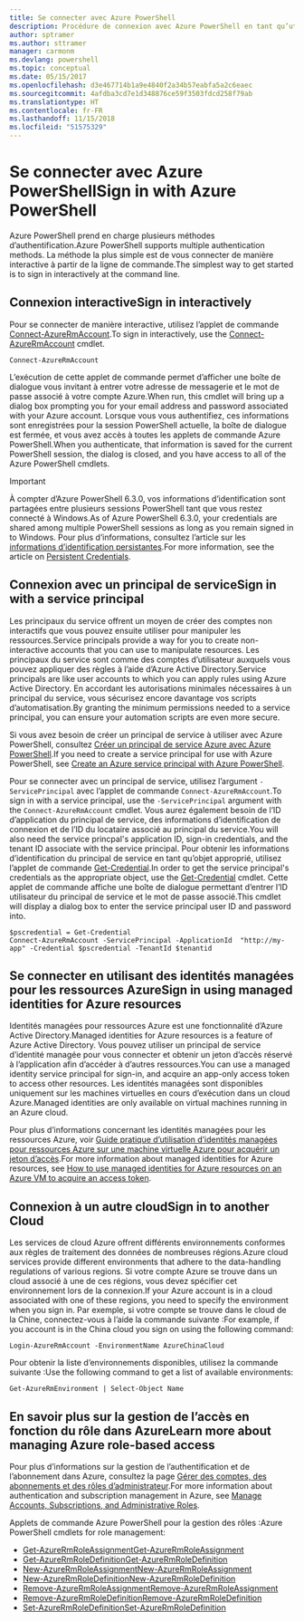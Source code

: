 ```yaml
---
title: Se connecter avec Azure PowerShell
description: Procédure de connexion avec Azure PowerShell en tant qu’utilisateur, en tant que principal de service, ou avec des identités managées pour les ressources Azure.
author: sptramer
ms.author: sttramer
manager: carmonm
ms.devlang: powershell
ms.topic: conceptual
ms.date: 05/15/2017
ms.openlocfilehash: d3e467714b1a9e4840f2a34b57eabfa5a2c6eaec
ms.sourcegitcommit: 4afdba3cd7e1d348876ce59f3503fdcd258f79ab
ms.translationtype: HT
ms.contentlocale: fr-FR
ms.lasthandoff: 11/15/2018
ms.locfileid: "51575329"
---
```

# <a name="sign-in-with-azure-powershell"></a><span data-ttu-id="bcba6-103">Se connecter avec Azure PowerShell</span><span class="sxs-lookup"><span data-stu-id="bcba6-103">Sign in with Azure PowerShell</span></span>

<span data-ttu-id="bcba6-104">Azure PowerShell prend en charge plusieurs méthodes d’authentification.</span><span class="sxs-lookup"><span data-stu-id="bcba6-104">Azure PowerShell supports multiple authentication methods.</span></span> <span data-ttu-id="bcba6-105">La méthode la plus simple est de vous connecter de manière interactive à partir de la ligne de commande.</span><span class="sxs-lookup"><span data-stu-id="bcba6-105">The simplest way to get started is to sign in interactively at the command line.</span></span>

## <a name="sign-in-interactively"></a><span data-ttu-id="bcba6-106">Connexion interactive</span><span class="sxs-lookup"><span data-stu-id="bcba6-106">Sign in interactively</span></span>

<span data-ttu-id="bcba6-107">Pour se connecter de manière interactive, utilisez l’applet de commande [Connect-AzureRmAccount](/powershell/module/azurerm.profile/connect-azurermaccount).</span><span class="sxs-lookup"><span data-stu-id="bcba6-107">To sign in interactively, use the [Connect-AzureRmAccount](/powershell/module/azurerm.profile/connect-azurermaccount) cmdlet.</span></span>

```azurepowershell-interactive
Connect-AzureRmAccount
```

<span data-ttu-id="bcba6-108">L’exécution de cette applet de commande permet d’afficher une boîte de dialogue vous invitant à entrer votre adresse de messagerie et le mot de passe associé à votre compte Azure.</span><span class="sxs-lookup"><span data-stu-id="bcba6-108">When run, this cmdlet will bring up a dialog box prompting you for your email address and password associated with your Azure account.</span></span> <span data-ttu-id="bcba6-109">Lorsque vous vous authentifiez, ces informations sont enregistrées pour la session PowerShell actuelle, la boîte de dialogue est fermée, et vous avez accès à toutes les applets de commande Azure PowerShell.</span><span class="sxs-lookup"><span data-stu-id="bcba6-109">When you authenticate, that information is saved for the current PowerShell session, the dialog is closed, and you have access to all of the Azure PowerShell cmdlets.</span></span>

> [!IMPORTANT]
> <span data-ttu-id="bcba6-110">À compter d’Azure PowerShell 6.3.0, vos informations d’identification sont partagées entre plusieurs sessions PowerShell tant que vous restez connecté à Windows.</span><span class="sxs-lookup"><span data-stu-id="bcba6-110">As of Azure PowerShell 6.3.0, your credentials are shared among multiple PowerShell sessions as long as you remain signed in to Windows.</span></span> <span data-ttu-id="bcba6-111">Pour plus d’informations, consultez l’article sur les [informations d’identification persistantes](context-persistence.md).</span><span class="sxs-lookup"><span data-stu-id="bcba6-111">For more information, see the article on [Persistent Credentials](context-persistence.md).</span></span>

## <a name="sign-in-with-a-service-principal"></a><span data-ttu-id="bcba6-112">Connexion avec un principal de service</span><span class="sxs-lookup"><span data-stu-id="bcba6-112">Sign in with a service principal</span></span>

<span data-ttu-id="bcba6-113">Les principaux du service offrent un moyen de créer des comptes non interactifs que vous pouvez ensuite utiliser pour manipuler les ressources.</span><span class="sxs-lookup"><span data-stu-id="bcba6-113">Service principals provide a way for you to create non-interactive accounts that you can use to manipulate resources.</span></span> <span data-ttu-id="bcba6-114">Les principaux du service sont comme des comptes d’utilisateur auxquels vous pouvez appliquer des règles à l’aide d’Azure Active Directory.</span><span class="sxs-lookup"><span data-stu-id="bcba6-114">Service principals are like user accounts to which you can apply rules using Azure Active Directory.</span></span> <span data-ttu-id="bcba6-115">En accordant les autorisations minimales nécessaires à un principal du service, vous sécurisez encore davantage vos scripts d’automatisation.</span><span class="sxs-lookup"><span data-stu-id="bcba6-115">By granting the minimum permissions needed to a service principal, you can ensure your automation scripts are even more secure.</span></span>

<span data-ttu-id="bcba6-116">Si vous avez besoin de créer un principal de service à utiliser avec Azure PowerShell, consultez [Créer un principal de service Azure avec Azure PowerShell](create-azure-service-principal-azureps.md).</span><span class="sxs-lookup"><span data-stu-id="bcba6-116">If you need to create a service principal for use with Azure PowerShell, see [Create an Azure service principal with Azure PowerShell](create-azure-service-principal-azureps.md).</span></span>

<span data-ttu-id="bcba6-117">Pour se connecter avec un principal de service, utilisez l’argument `-ServicePrincipal` avec l’applet de commande `Connect-AzureRmAccount`.</span><span class="sxs-lookup"><span data-stu-id="bcba6-117">To sign in with a service principal, use the `-ServicePrincipal` argument with the `Connect-AzureRmAccount` cmdlet.</span></span> <span data-ttu-id="bcba6-118">Vous aurez également besoin de l’ID d’application du principal de service, des informations d’identification de connexion et de l’ID du locataire associé au principal du service.</span><span class="sxs-lookup"><span data-stu-id="bcba6-118">You will also need the service princpal's application ID, sign-in credentials, and the tenant ID associate with the service principal.</span></span> <span data-ttu-id="bcba6-119">Pour obtenir les informations d’identification du principal de service en tant qu’objet approprié, utilisez l’applet de commande [Get-Credential](/powershell/module/microsoft.powershell.security/get-credential).</span><span class="sxs-lookup"><span data-stu-id="bcba6-119">In order to get the service principal's credentials as the appropriate object, use the [Get-Credential](/powershell/module/microsoft.powershell.security/get-credential) cmdlet.</span></span> <span data-ttu-id="bcba6-120">Cette applet de commande affiche une boîte de dialogue permettant d’entrer l’ID utilisateur du principal de service et le mot de passe associé.</span><span class="sxs-lookup"><span data-stu-id="bcba6-120">This cmdlet will display a dialog box to enter the service principal user ID and password into.</span></span>

```azurepowershell-interactive
$pscredential = Get-Credential
Connect-AzureRmAccount -ServicePrincipal -ApplicationId  "http://my-app" -Credential $pscredential -TenantId $tenantid
```

## <a name="sign-in-using-managed-identities-for-azure-resources"></a><span data-ttu-id="bcba6-121">Se connecter en utilisant des identités managées pour les ressources Azure</span><span class="sxs-lookup"><span data-stu-id="bcba6-121">Sign in using managed identities for Azure resources</span></span>

<span data-ttu-id="bcba6-122">Identités managées pour ressources Azure est une fonctionnalité d’Azure Active Directory.</span><span class="sxs-lookup"><span data-stu-id="bcba6-122">Managed identities for Azure resources is a feature of Azure Active Directory.</span></span> <span data-ttu-id="bcba6-123">Vous pouvez utiliser un principal de service d’identité managée pour vous connecter et obtenir un jeton d’accès réservé à l’application afin d’accéder à d’autres ressources.</span><span class="sxs-lookup"><span data-stu-id="bcba6-123">You can use a managed identity service principal for sign-in, and acquire an app-only access token to access other resources.</span></span> <span data-ttu-id="bcba6-124">Les identités managées sont disponibles uniquement sur les machines virtuelles en cours d’exécution dans un cloud Azure.</span><span class="sxs-lookup"><span data-stu-id="bcba6-124">Managed identities are only available on virtual machines running in an Azure cloud.</span></span>

<span data-ttu-id="bcba6-125">Pour plus d’informations concernant les identités managées pour les ressources Azure, voir [Guide pratique d’utilisation d’identités managées pour ressources Azure sur une machine virtuelle Azure pour acquérir un jeton d’accès](/azure/active-directory/managed-identities-azure-resources/how-to-use-vm-token).</span><span class="sxs-lookup"><span data-stu-id="bcba6-125">For more information about managed identities for Azure resources, see [How to use managed identities for Azure resources on an Azure VM to acquire an access token](/azure/active-directory/managed-identities-azure-resources/how-to-use-vm-token).</span></span>

## <a name="sign-in-to-another-cloud"></a><span data-ttu-id="bcba6-126">Connexion à un autre cloud</span><span class="sxs-lookup"><span data-stu-id="bcba6-126">Sign in to another Cloud</span></span>

<span data-ttu-id="bcba6-127">Les services de cloud Azure offrent différents environnements conformes aux règles de traitement des données de nombreuses régions.</span><span class="sxs-lookup"><span data-stu-id="bcba6-127">Azure cloud services provide different environments that adhere to the data-handling regulations of various regions.</span></span> <span data-ttu-id="bcba6-128">Si votre compte Azure se trouve dans un cloud associé à une de ces régions, vous devez spécifier cet environnement lors de la connexion.</span><span class="sxs-lookup"><span data-stu-id="bcba6-128">If your Azure account is in a cloud associated with one of these regions, you need to specify the environment when you sign in.</span></span> <span data-ttu-id="bcba6-129">Par exemple, si votre compte se trouve dans le cloud de la Chine, connectez-vous à l’aide la commande suivante :</span><span class="sxs-lookup"><span data-stu-id="bcba6-129">For example, if you account is in the China cloud you sign on using the following command:</span></span>

```azurepowershell-interactive
Login-AzureRmAccount -EnvironmentName AzureChinaCloud
```

<span data-ttu-id="bcba6-130">Pour obtenir la liste d’environnements disponibles, utilisez la commande suivante :</span><span class="sxs-lookup"><span data-stu-id="bcba6-130">Use the following command to get a list of available environments:</span></span>

```azurepowershell-interactive
Get-AzureRmEnvironment | Select-Object Name
```

## <a name="learn-more-about-managing-azure-role-based-access"></a><span data-ttu-id="bcba6-131">En savoir plus sur la gestion de l’accès en fonction du rôle dans Azure</span><span class="sxs-lookup"><span data-stu-id="bcba6-131">Learn more about managing Azure role-based access</span></span>

<span data-ttu-id="bcba6-132">Pour plus d’informations sur la gestion de l’authentification et de l’abonnement dans Azure, consultez la page [Gérer des comptes, des abonnements et des rôles d’administrateur](/azure/active-directory/role-based-access-control-configure).</span><span class="sxs-lookup"><span data-stu-id="bcba6-132">For more information about authentication and subscription management in Azure, see [Manage Accounts, Subscriptions, and Administrative Roles](/azure/active-directory/role-based-access-control-configure).</span></span>

<span data-ttu-id="bcba6-133">Applets de commande Azure PowerShell pour la gestion des rôles :</span><span class="sxs-lookup"><span data-stu-id="bcba6-133">Azure PowerShell cmdlets for role management:</span></span>

* [<span data-ttu-id="bcba6-134">Get-AzureRmRoleAssignment</span><span class="sxs-lookup"><span data-stu-id="bcba6-134">Get-AzureRmRoleAssignment</span></span>](/powershell/module/AzureRM.Resources/Get-AzureRmRoleAssignment)
* [<span data-ttu-id="bcba6-135">Get-AzureRmRoleDefinition</span><span class="sxs-lookup"><span data-stu-id="bcba6-135">Get-AzureRmRoleDefinition</span></span>](/powershell/module/AzureRM.Resources/Get-AzureRmRoleDefinition)
* [<span data-ttu-id="bcba6-136">New-AzureRmRoleAssignment</span><span class="sxs-lookup"><span data-stu-id="bcba6-136">New-AzureRmRoleAssignment</span></span>](/powershell/module/AzureRM.Resources/New-AzureRmRoleAssignment)
* [<span data-ttu-id="bcba6-137">New-AzureRmRoleDefinition</span><span class="sxs-lookup"><span data-stu-id="bcba6-137">New-AzureRmRoleDefinition</span></span>](/powershell/module/AzureRM.Resources/New-AzureRmRoleDefinition)
* [<span data-ttu-id="bcba6-138">Remove-AzureRmRoleAssignment</span><span class="sxs-lookup"><span data-stu-id="bcba6-138">Remove-AzureRmRoleAssignment</span></span>](/powershell/module/AzureRM.Resources/Remove-AzureRmRoleAssignment)
* [<span data-ttu-id="bcba6-139">Remove-AzureRmRoleDefinition</span><span class="sxs-lookup"><span data-stu-id="bcba6-139">Remove-AzureRmRoleDefinition</span></span>](/powershell/module/AzureRM.Resources/Remove-AzureRmRoleDefinition)
* [<span data-ttu-id="bcba6-140">Set-AzureRmRoleDefinition</span><span class="sxs-lookup"><span data-stu-id="bcba6-140">Set-AzureRmRoleDefinition</span></span>](/powershell/moduel/AzureRM.Resources/Set-AzureRmRoleDefinition)
